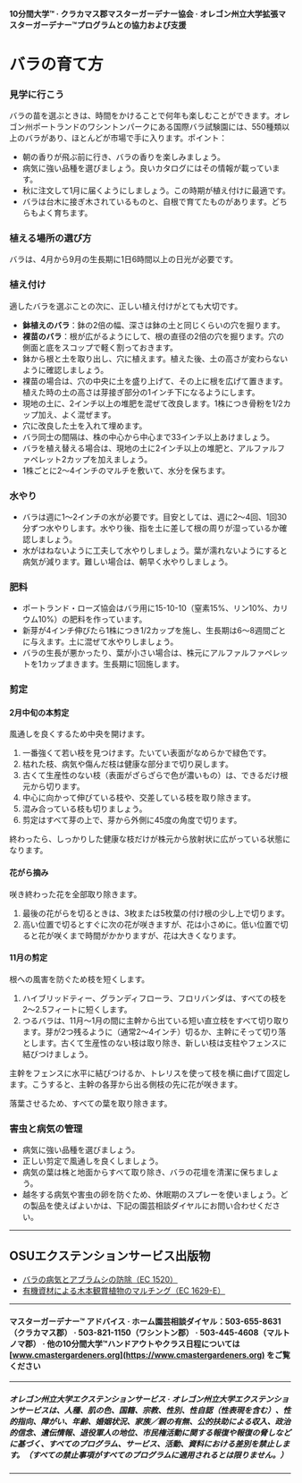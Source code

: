 #### 10分間大学™ · クラカマス郡マスターガーデナー協会 · オレゴン州立大学拡張マスターガーデナー™プログラムとの協力および支援

# バラの育て方

### 見学に行こう

バラの苗を選ぶときは、時間をかけることで何年も楽しむことができます。オレゴン州ポートランドのワシントンパークにある国際バラ試験園には、550種類以上のバラがあり、ほとんどが市場で手に入ります。ポイント：

- 朝の香りが飛ぶ前に行き、バラの香りを楽しみましょう。
- 病気に強い品種を選びましょう。良いカタログにはその情報が載っています。
- 秋に注文して1月に届くようにしましょう。この時期が植え付けに最適です。
- バラは台木に接ぎ木されているものと、自根で育てたものがあります。どちらもよく育ちます。

### 植える場所の選び方

バラは、4月から9月の生長期に1日6時間以上の日光が必要です。

### 植え付け

適したバラを選ぶことの次に、正しい植え付けがとても大切です。

- **鉢植えのバラ**：鉢の2倍の幅、深さは鉢の土と同じくらいの穴を掘ります。
- **裸苗のバラ**：根が広がるようにして、根の直径の2倍の穴を掘ります。穴の側面と底をスコップで軽く割っておきます。
- 鉢から根と土を取り出し、穴に植えます。植えた後、土の高さが変わらないように確認しましょう。
- 裸苗の場合は、穴の中央に土を盛り上げて、その上に根を広げて置きます。植えた時の土の高さは芽接ぎ部分の1インチ下になるようにします。
- 現地の土に、2インチ以上の堆肥を混ぜて改良します。1株につき骨粉を1/2カップ加え、よく混ぜます。
- 穴に改良した土を入れて埋めます。
- バラ同士の間隔は、株の中心から中心まで33インチ以上あけましょう。
- バラを植え替える場合は、現地の土に2インチ以上の堆肥と、アルファルファペレット2カップを加えましょう。
- 1株ごとに2～4インチのマルチを敷いて、水分を保ちます。

### 水やり

- バラは週に1～2インチの水が必要です。目安としては、週に2～4回、1回30分ずつ水やりします。水やり後、指を土に差して根の周りが湿っているか確認しましょう。
- 水がはねないように工夫して水やりしましょう。葉が濡れないようにすると病気が減ります。難しい場合は、朝早く水やりしましょう。

### 肥料

- ポートランド・ローズ協会はバラ用に15-10-10（窒素15%、リン10%、カリウム10%）の肥料を作っています。
- 新芽が4インチ伸びたら1株につき1/2カップを施し、生長期は6～8週間ごとに与えます。土に混ぜて水やりしましょう。
- バラの生長が悪かったり、葉が小さい場合は、株元にアルファルファペレットを1カップまきます。生長期に1回施します。

### 剪定

#### 2月中旬の本剪定

風通しを良くするため中央を開けます。

1. 一番強くて若い枝を見つけます。たいてい表面がなめらかで緑色です。
2. 枯れた枝、病気や傷んだ枝は健康な部分まで切り戻します。
3. 古くて生産性のない枝（表面がざらざらで色が濃いもの）は、できるだけ根元から切ります。
4. 中心に向かって伸びている枝や、交差している枝を取り除きます。
5. 混み合っている枝も切りましょう。
6. 剪定はすべて芽の上で、芽から外側に45度の角度で切ります。

終わったら、しっかりした健康な枝だけが株元から放射状に広がっている状態になります。

#### 花がら摘み

咲き終わった花を全部取り除きます。

1. 最後の花がらを切るときは、3枚または5枚葉の付け根の少し上で切ります。
2. 高い位置で切るとすぐに次の花が咲きますが、花は小さめに。低い位置で切ると花が咲くまで時間がかかりますが、花は大きくなります。

#### 11月の剪定

根への風害を防ぐため枝を短くします。

1. ハイブリッドティー、グランディフローラ、フロリバンダは、すべての枝を2～2.5フィートに短くします。
2. つるバラは、11月～1月の間に主幹から出ている短い直立枝をすべて切り取ります。芽が2つ残るように（通常2～4インチ）切るか、主幹にそって切り落とします。古くて生産性のない枝は取り除き、新しい枝は支柱やフェンスに結びつけましょう。

主幹をフェンスに水平に結びつけるか、トレリスを使って枝を横に曲げて固定します。こうすると、主幹の各芽から出る側枝の先に花が咲きます。

落葉させるため、すべての葉を取り除きます。

### 害虫と病気の管理

- 病気に強い品種を選びましょう。
- 正しい剪定で風通しを良くしましょう。
- 病気の葉は株と地面からすべて取り除き、バラの花壇を清潔に保ちましょう。
- 越冬する病気や害虫の卵を防ぐため、休眠期のスプレーを使いましょう。どの製品を使えばよいかは、下記の園芸相談ダイヤルにお問い合わせください。

---

## OSUエクステンションサービス出版物

- [バラの病気とアブラムシの防除（EC 1520）](https://catalog.extension.oregonstate.edu/ec1520)
- [有機資材による木本観賞植物のマルチング（EC 1629-E）](https://catalog.extension.oregonstate.edu/ec1629-e)

---

#### マスターガーデナー™ アドバイス · ホーム園芸相談ダイヤル：503-655-8631（クラカマス郡） · 503-821-1150（ワシントン郡） · 503-445-4608（マルトノマ郡） · 他の10分間大学™ハンドアウトやクラス日程については [www.cmastergardeners.org](https://www.cmastergardeners.org) をご覧ください

---

##### オレゴン州立大学エクステンションサービス · オレゴン州立大学エクステンションサービスは、人種、肌の色、国籍、宗教、性別、性自認（性表現を含む）、性的指向、障がい、年齢、婚姻状況、家族／親の有無、公的扶助による収入、政治的信念、遺伝情報、退役軍人の地位、市民権活動に関する報復や報復の脅しなどに基づく、すべてのプログラム、サービス、活動、資料における差別を禁止します。（すべての禁止事項がすべてのプログラムに適用されるとは限りません。）
---